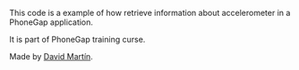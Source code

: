 This code is a example of how retrieve information about accelerometer in a PhoneGap application.

It is part of PhoneGap training curse.

Made by [David Martín].

[David Martín]:  https://twitter.com/dmgarcia2
